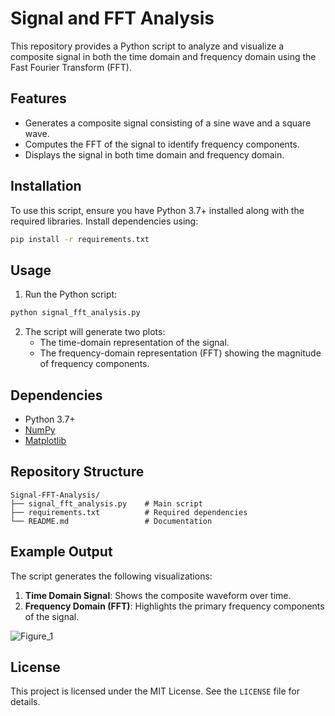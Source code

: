 # Signal and FFT Analysis

This repository provides a Python script to analyze and visualize a composite signal in both the time domain and frequency domain using the Fast Fourier Transform (FFT).

## Features
- Generates a composite signal consisting of a sine wave and a square wave.
- Computes the FFT of the signal to identify frequency components.
- Displays the signal in both time domain and frequency domain.

## Installation
To use this script, ensure you have Python 3.7+ installed along with the required libraries. Install dependencies using:

```bash
pip install -r requirements.txt
```

## Usage
1. Run the Python script:

```bash
python signal_fft_analysis.py
```

2. The script will generate two plots:
   - The time-domain representation of the signal.
   - The frequency-domain representation (FFT) showing the magnitude of frequency components.

## Dependencies
- Python 3.7+
- [NumPy](https://numpy.org/)
- [Matplotlib](https://matplotlib.org/)

## Repository Structure
```
Signal-FFT-Analysis/
├── signal_fft_analysis.py    # Main script
├── requirements.txt          # Required dependencies
└── README.md                 # Documentation
```

## Example Output
The script generates the following visualizations:
1. **Time Domain Signal**: Shows the composite waveform over time.
2. **Frequency Domain (FFT)**: Highlights the primary frequency components of the signal.

![Figure_1](https://github.com/user-attachments/assets/75f74553-3cd3-4153-b502-5dfd2dc13239)


## License
This project is licensed under the MIT License. See the `LICENSE` file for details.
